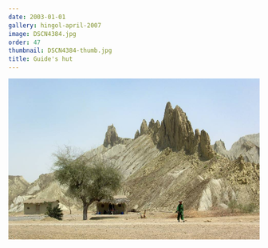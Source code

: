 ```yaml
---
date: 2003-01-01
gallery: hingol-april-2007
image: DSCN4384.jpg
order: 47
thumbnail: DSCN4384-thumb.jpg
title: Guide's hut
---
```


![Guide's hut](./DSCN4384.jpg)